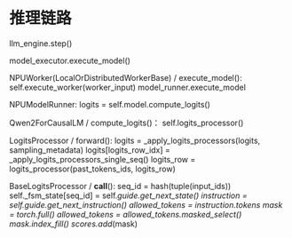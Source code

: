 # 推理链路

llm_engine.step()

model_executor.execute_model()

NPUWorker(LocalOrDistributedWorkerBase) / execute_model(): 
    self.execute_worker(worker_input)
    model_runner.execute_model

NPUModelRunner:
    logits = self.model.compute_logits()

Qwen2ForCausalLM / compute_logits()：
    self.logits_processor()

LogitsProcessor / forward():
    logits = _apply_logits_processors(logits, sampling_metadata)
    logits[logits_row_idx] = _apply_logits_processors_single_seq()
    logits_row = logits_processor(past_tokens_ids, logits_row)

BaseLogitsProcessor / __call__():
    seq_id = hash(tuple(input_ids))
    self._fsm_state[seq_id] = self._guide.get_next_state()
    instruction = self._guide.get_next_instruction()
    allowed_tokens = instruction.tokens
    mask = torch.full()
    allowed_tokens = allowed_tokens.masked_select()
    mask.index_fill_()
    scores.add_(mask)
